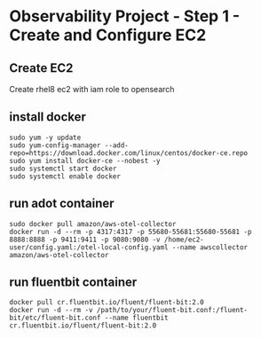 # Observability Project - Step 1 - Create and Configure EC2

## Create EC2

Create rhel8 ec2 with iam role to opensearch

## install docker

```
sudo yum -y update
sudo yum-config-manager --add-repo=https://download.docker.com/linux/centos/docker-ce.repo
sudo yum install docker-ce --nobest -y
sudo systemctl start docker
sudo systemctl enable docker
```

## run adot container

```
sudo docker pull amazon/aws-otel-collector
docker run -d --rm -p 4317:4317 -p 55680-55681:55680-55681 -p 8888:8888 -p 9411:9411 -p 9080:9080 -v /home/ec2-user/config.yaml:/otel-local-config.yaml --name awscollector amazon/aws-otel-collector
```

## run fluentbit container

```
docker pull cr.fluentbit.io/fluent/fluent-bit:2.0
docker run -d --rm -v /path/to/your/fluent-bit.conf:/fluent-bit/etc/fluent-bit.conf --name fluentbit cr.fluentbit.io/fluent/fluent-bit:2.0
```
